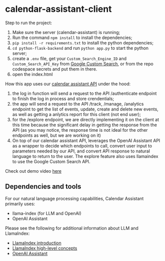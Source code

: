 # calendar-assistant-client

Step to run the project:
1. Make sure the server (calendar-assistant) is running;
2. Run the command `npm install` to install the dependencies;
3. `pip install -r requirements.txt` to install the python dependencies;
4. `cd python-flask-backend` and run `python app.py` to start the python server;
5. create a `.env` file, get your `Custom_Search_Engine_ID` and `Custom_Search_API_Key` from [Google Custom Search](https://developers.google.com/custom-search/v1/overview), or from the repo codespace secrets and put them in there.
5. open the index.html

How this app uses our [calendar assistant API](https://github.com/tchitrakorn/calendar-assistant) under the hood:
1. the log in function will send a request to the API /authenticate endpoint to finish the log in process and store crendentials;
2. the app will send a request to the API /track, /manage, /analytics endpoint to get the list of events, update, create and delete new events, as well as getting a anlytics report for this client (not end user);
3. for the /explore endpoint, we are directly implementing it on the client at this time because the significant delay in getting the response from the API (as you may notice, the response time is not ideal for the other endpoints as well, but we are working on it)
4. On top of our calendar assistant API, leverages the OpenAI Assistant API as a wrapper to decide which endpoints to call, convert user input to parameters needed by our API, and convert API response to natural language to return to the user. The explore feature also uses llamaindex to use the Google Custom Search API.

Check out demo video [here](https://drive.google.com/file/d/1XThMTPjJc1QKS5Yfwm6dJz_-fGawMcR0/view?usp=sharing)

## Dependencies and tools
For our natural language processing capabilities, Calendar Assistant primarily uses:

-   llama-index (for LLM and OpenAI)
-   OpenAI Assistant 

Please see the following for additional information about LLM and LlamaIndex:

-   [LlamaIndex introduction](https://ts.llamaindex.ai/)
-   [LlamaIndex high-level concepts](https://gpt-index.readthedocs.io/en/latest/getting_started/concepts.html#high-level-concepts)
-   [OpenAI Assistant](https://platform.openai.com/docs/assistants/overview)